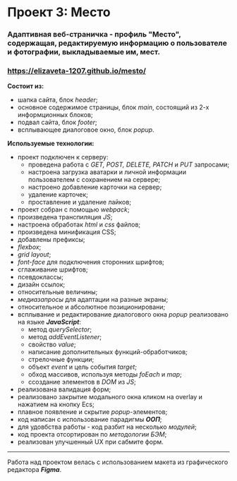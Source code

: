 # Проект 3: Место

### Адаптивная веб-страничка - профиль "Место", содержащая, редактируемую информацию о пользователе и фотографии, выкладываемые им, мест.

### https://elizaveta-1207.github.io/mesto/

**Состоит из:**

- шапка сайта, блок _header_;
- основное содержимое страницы, блок _main_, состоящий из 2-х информционных блоков;
- подвал сайта, блок _footer_;
- всплывающее диалоговое окно, блок _popup_.

**Используемые технологии:**

- проект подключен к серверу:
  - проведена работа с _GET, POST, DELETE, PATCH_ и _PUT_ запросами;
  - настроена загрузка аватарки и личной информации пользователем с сохранением на сервере;
  - настроено добавление карточки на сервер;
  - удаление карточек;
  - проставление и удаление лайков;
- проект собран с помощью _webpack_;
- произведена транспиляция _JS_;
- настроена обработак _html_ и _css_ файлов;
- произведена минификация CSS;
- добавлены префиксы;
- _flexbox_;
- _grid layout_;
- _font-face_ для подключения сторонних шрифтов;
- сглаживание шрифтов;
- псевдоклассы;
- дизайн ссылок;
- относительные величины;
- _медиазапросы_ для адаптации на разные экраны;
- относительное и абсолютное позиционировани;
- всплывание и редактирование диалогового окна _popup_ реализовано на языке **_JavaScript_**:
  - метод _querySelector_;
  - метод _addEventListener_;
  - свойство _value_;
  - написание дополнительных функций-обработчиков;
  - стрелочные функции;
  - объект _event_ и цель события _target_;
  - обход массивов, используя методы _foEach_ и _map_;
  - cсоздание элементов в _DOM_ из _JS_;
- реализована валидация форм;
- реализовано закрытие модального окна кликом на overlay и нажатием на кнопку Ecs;
- плавное появление и скрытие _popup_-элементов;
- код написан с использование парадигмы **_ООП_**;
- для удовбства работы - код разбит на несколько _модулей_;
- код проекта отсортирован по _методологии БЭМ_;
- реализован улучшенный UX при сабмите форм.

---

Работа над проектом велась с использованием макета из графического редактора **_Figma_**.
